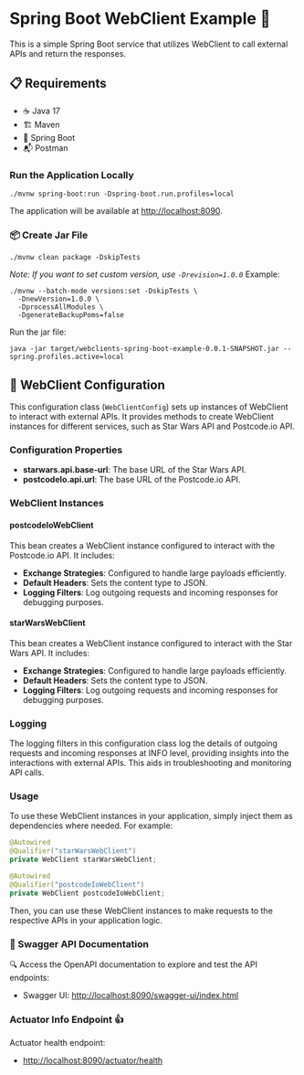 # Spring Boot WebClient Example 🚀

This is a simple Spring Boot service that utilizes WebClient to call external APIs and return the responses.

## 📋 Requirements

- ☕ Java 17
- 🏗️ Maven
- 🐘 Spring Boot
- 📬 Postman

### Run the Application Locally

```shell
./mvnw spring-boot:run -Dspring-boot.run.profiles=local
```

The application will be available at [http://localhost:8090](http://localhost:8090).

### 📦 Create Jar File

```shell
./mvnw clean package -DskipTests
```

_Note: If you want to set custom version, use `-Drevision=1.0.0`_
Example:
```shell
./mvnw --batch-mode versions:set -DskipTests \
  -DnewVersion=1.0.0 \
  -DprocessAllModules \
  -DgenerateBackupPoms=false
```

Run the jar file:

```shell
java -jar target/webclients-spring-boot-example-0.0.1-SNAPSHOT.jar --spring.profiles.active=local
```


## :book: WebClient Configuration

This configuration class (`WebClientConfig`) sets up instances of WebClient to interact with external APIs. It provides methods to create WebClient instances for different services, such as Star Wars API and Postcode.io API.

### Configuration Properties

- **starwars.api.base-url**: The base URL of the Star Wars API.
- **postcodeIo.api.url**: The base URL of the Postcode.io API.

### WebClient Instances

#### postcodeIoWebClient

This bean creates a WebClient instance configured to interact with the Postcode.io API. It includes:

- **Exchange Strategies**: Configured to handle large payloads efficiently.
- **Default Headers**: Sets the content type to JSON.
- **Logging Filters**: Log outgoing requests and incoming responses for debugging purposes.

#### starWarsWebClient

This bean creates a WebClient instance configured to interact with the Star Wars API. It includes:

- **Exchange Strategies**: Configured to handle large payloads efficiently.
- **Default Headers**: Sets the content type to JSON.
- **Logging Filters**: Log outgoing requests and incoming responses for debugging purposes.

### Logging

The logging filters in this configuration class log the details of outgoing requests and incoming responses at INFO level, providing insights into the interactions with external APIs. This aids in troubleshooting and monitoring API calls.

### Usage

To use these WebClient instances in your application, simply inject them as dependencies where needed. For example:

```java
@Autowired
@Qualifier("starWarsWebClient")
private WebClient starWarsWebClient;

@Autowired
@Qualifier("postcodeIoWebClient")
private WebClient postcodeIoWebClient;
```

Then, you can use these WebClient instances to make requests to the respective APIs in your application logic.

### 📖 Swagger API Documentation

🔍 Access the OpenAPI documentation to explore and test the API endpoints:

- Swagger UI: [http://localhost:8090/swagger-ui/index.html](http://localhost:8090/swagger-ui/index.html)

### Actuator Info Endpoint :thumbsup:

Actuator health endpoint:

- [http://localhost:8090/actuator/health](http://localhost:8090/actuator/health)
